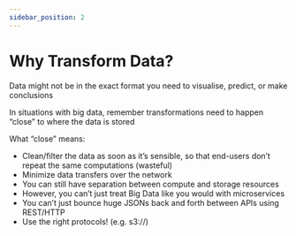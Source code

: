 ```yaml
---
sidebar_position: 2
---
```

# Why Transform Data?

Data might not be in the exact format you need to visualise, predict, or make conclusions 

In situations with big data, remember transformations need to happen “close” to where the data is stored 

What “close” means:
  * Clean/filter the data as soon as it’s sensible, so that end-users don’t repeat the same computations (wasteful)
  * Minimize data transfers over the network
  * You can still have separation between compute and storage resources
  * However, you can’t just treat Big Data like you would with microservices
  * You can’t just bounce huge JSONs back and forth between APIs using REST/HTTP
  * Use the right protocols! (e.g. s3://)